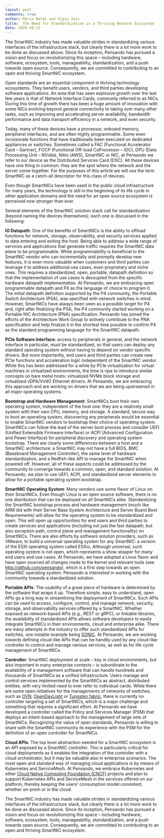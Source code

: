 ```yaml
---
layout: post
comments: true
author: Mario Baldi and Vipin Jain
title:  The Need for Standardization in a Thriving Network Ecosystem
date: 2020-10-12
---
```



The SmartNIC industry has made valuable strides in standardizing various interfaces of the infrastructure stack, but clearly there is a lot more work to be done as discussed above. Since its inception, Pensando has pursued a vision and focus on revolutionizing this space – including hardware, software, ecosystem, tools, manageability, standardization, and a push towards open source. Consequently, we are committed to contributing to an open and thriving SmartNIC ecosystem.

Open standards are an essential component in thriving technology ecosystems. They benefit users, vendors, and third parties developing software applications. An area that has seen explosive growth over the last few years is that of Network Interface Cards, commonly referred to as NICs. During this time of growth there has been a huge amount of innovation with some NICs evolving beyond general connectivity to taking over many other tasks, such as improving and accelerating server availability, bandwidth performance and data transport efficiency in a network, and even security.

Today, many of these devices have a processor, onboard memory, peripheral interfaces, and are often highly programmable. Some even incorporate functions that have traditionally been executed on dedicated appliances or switches. Sometimes called a FAC (Functional Accelerator Card – Gartner), FOCP (Functional Off-load CoProcessor – IDC), DPU (Data Processing Unit – NVidia), Nitro (AWS), SmartNIC or NIC, at Pensando we refer to our device as the Distributed Services Card (DSC). All these devices have one thing in common: they are the spot where the network and the server come together. For the purposes of this article we will use the term SmartNIC as a catch-all descriptor for this class of devices.

Even though SmartNICs have been used in the public cloud infrastructure for many years, the technology is still in the beginning of its life cycle in other application domains and the need for an open source ecosystem is perceived now stronger than ever.

Several elements of the SmartNIC solution stack call for standardization (beyond naming the devices themselves); each one is discussed in the following:

**IO Datapath**: One of the benefits of SmartNICs is the ability to offload functions for network, storage, observability, and security services applied to data entering and exiting the host. Being able to address a wide range of services and applications that generate traffic requires the SmartNIC data plane to be programmable. While programmability is beneficial to the SmartNIC vendor who can incrementally and promptly develop new features, it is even more valuable when customers and third parties can leverage it to address additional use cases, even proprietary and niche ones. This requires a standardized, open, portable, datapath definition so that the implementation of use cases is decoupled from the specific hardware datapath implementation. At Pensando, we are embracing open programmable datapath and P4 as the language of choice to program it. The initial datapath definition supported by the P4 community, the Portable Switch Architecture (PSA), was specified with network switches in mind. However, SmartNICs have always been seen as a possible target for P4 and, right after finalizing the PSA, the P4 community started working on a Portable NIC Architecture (PNA) specification. Pensando has joined the efforts of the Architecture Work Group to actively contribute to the PNA specification and help finalize it in the shortest time possible to confirm P4 as the standard programming language for the SmartNIC datapath.

**PCIe Software Interface**: access to peripherals in general, and the network interface in particular, must be standardized, so that users can deploy any standard operating system without having to depend on vendor specific drivers. But more importantly, end users and third parties can create new PCIe functions and acceleration logic independent of the SmartNIC vendor. While this has been addressed for a while by PCIe virtualization for virtual machines in virtualized environments, the time is ripe to introduce similar concepts on bare metal hosts: virtualized NVMe block storage and virtualized vDPA/VirtIO Ethernet drivers. At Pensando, we are embracing this approach and are working on drivers that we are being upstreamed in all major operating systems.

**Bootstrap and Hardware Management**: SmartNICs boot their own operating system, independent of the host one: they are a relatively small system with their own CPU, memory, and storage. A standard, secure way to boot an operating system, discovering any peripherals would be essential to enable SmartNIC vendors to bootstrap their choice of operating system. SmartNICs can follow the lead of the server boot process and consider UEFI (Unified Extensible Firmware Interface) or ACPI (Advanced Configuration and Power Interface) for peripheral discovery and operating system bootstrap. There are clearly some differences between a host and a SmartNIC architecture: a SmartNIC may not have a full BIOS, BMC (Baseboard Management Controller), the same level of hardware standardization, and a Redfish-like API to manage the SmartNIC when powered off. However, all of these aspects could be addressed by the community to converge towards a common, open, and standard solution. At Pensando, we plan to use UEFI, ACPI, and standardized server elements to allow for a portable operating system bootstrap.

**SmartNIC Operating System**: Many vendors use some flavor of Linux on their SmartNICs. Even though Linux is an open source software, there is no one distribution that can be deployed on all SmartNICs alike. Standardizing the SmartNIC bootstrap process and hardware management (much like ARM did with their Server Base System Architecture and Server Board Boot Requirements) will allow for the operating system to be standardized and open. This will open up opportunities for end users and third parties to create services and applications (including not just the fast datapath, but also exception path, control plane and management functionality) on SmartNICs. There are also efforts by software solution providers, such as VMware, to build a universal operating system for any SmartNIC: a version of the ESXi operating system called ESXio, Although universal, such operating system is not open, which represents a show stopper for many end users and use cases. At Pensando, we have adopted a Linux flavor and have open sourced all changes made to the kernel and relevant tools (see http://github.com/pensando), which is a first step towards an open SmartNIC operating system. Pensando is interested in working with the community towards a standardized solution.

**Portable APIs**: The usability of a great piece of hardware is determined by the software that wraps it up. Therefore simple, easy to understand, open APIs go a long way in streamlining the deployment of SmartNICs. Such APIs can be used to access, configure, control, and manage network, security, storage, and observability services offered by a SmartNIC. Whether exposed as network-based APIs (e.g., REST or gRPC), or linkable libraries, the availability of standardized APIs allows software developers to easily integrate SmartNICs in their environments, cloud and enterprise alike. There are many attempts in the industry to offer such standardized APIs for switches, one notable example being [SONIC](https://github.com/Azure/SONiC/blob/master/sourcecode.md). At Pensando, we are working towards defining cloud-like APIs that can be handily used by any cloud-like controller to control and manage various services, as well as for life cycle management of SmartNICs.

**Controller**: SmartNIC deployment at scale – key in cloud environments, but also important in many enterprise contexts – is subordinate to the availability of a management software that can handle hundreds and thousands of SmartNICs as a unified infrastructure. Users manage and control services implemented by the SmartNICs as abstract, distributed entities, with very limited need to ever refer to individual cards. While there are some open initiatives for the managements of networks of switches, such as [OVN](https://github.com/ovn-org/ovn), [OpenDayLight](https://www.opendaylight.org/) or [Tungsten fabric](https://tungsten.io/), there is currently no controller targeting a set of SmartNICs, which is a major challenge and something that requires a significant effort. At Pensando we have developed a controller called the Policy and Services Manager (PSM) that deploys an intent-based approach to the management of large sets of SmartNICs. Recognizing the value of open standards, Pensando is willing to share with the SmartNIC community its experience with the PSM for the definition of an open controller for SmartNICs.

**Cloud APIs**: The top level abstraction needed for a SmartNIC ecosystem is an API exposed by a SmartNIC controller. This is particularly critical for cloud deployments as it enables the integration of the controller with a cloud orchestrator, but it may be valuable also in enterprise scenarios. The most open and standard way of managing cloud applications is by means of Kubernetes and ServiceMesh. At Pensando, we embrace Kubernetes and other [Cloud Native Computing Foundation (CNCF)](https://www.cncf.io/) projects and plan to support Kubernetes APIs and ServiceMesh in the services offered on our platform, thereby keeping the users’ consumption model consistent, whether on-prem or in the cloud.

The SmartNIC industry has made valuable strides in standardizing various interfaces of the infrastructure stack, but clearly there is a lot more work to be done as discussed above. Since its inception, Pensando has pursued a vision and focus on revolutionizing this space – including hardware, software, ecosystem, tools, manageability, standardization, and a push towards open source. Consequently, we are committed to contributing to an open and thriving SmartNIC ecosystem.
